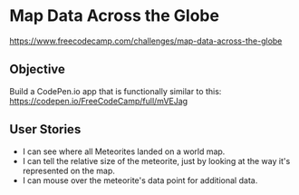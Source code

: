 # Map Data Across the Globe
https://www.freecodecamp.com/challenges/map-data-across-the-globe
## Objective
Build a CodePen.io app that is functionally similar to this: https://codepen.io/FreeCodeCamp/full/mVEJag
## User Stories
+ I can see where all Meteorites landed on a world map.
+ I can tell the relative size of the meteorite, just by looking at the way it's represented on the map.
+ I can mouse over the meteorite's data point for additional data.
